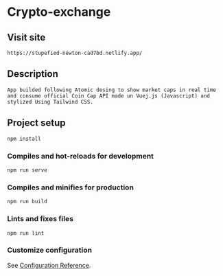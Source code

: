 # Crypto-exchange

## Visit site 
```
https://stupefied-newton-cad7bd.netlify.app/
```

## Description
```
App builded following Atomic desing to show market caps in real time and consume official Coin Cap API made un Vuej.js (Javascript) and stylized Using Tailwind CSS.
```

## Project setup
```
npm install
```

### Compiles and hot-reloads for development
```
npm run serve
```

### Compiles and minifies for production
```
npm run build
```

### Lints and fixes files
```
npm run lint
```

### Customize configuration
See [Configuration Reference](https://cli.vuejs.org/config/).
